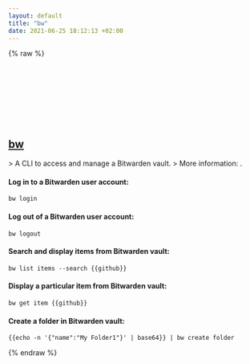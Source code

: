 ```yaml
---
layout: default
title: "bw"
date: 2021-06-25 18:12:13 +02:00
---
```

{% raw %}
<h2 id="bw">
  <a href="/en/common/bw.html">bw</a> <a href="#bw"><svg class="icon">
    <use href="/assets/images/unicode_sprite.svg#link" />
  </svg></a>
</h2>
> A CLI to access and manage a Bitwarden vault.
> More information: <https://help.bitwarden.com/article/cli/>.

#### Log in to a Bitwarden user account:
```shell
bw login
```
#### Log out of a Bitwarden user account:
```shell
bw logout
```
#### Search and display items from Bitwarden vault:
```shell
bw list items --search {{github}}
```
#### Display a particular item from Bitwarden vault:
```shell
bw get item {{github}}
```
#### Create a folder in Bitwarden vault:
```shell
{{echo -n '{"name":"My Folder1"}' | base64}} | bw create folder
```
{% endraw %}